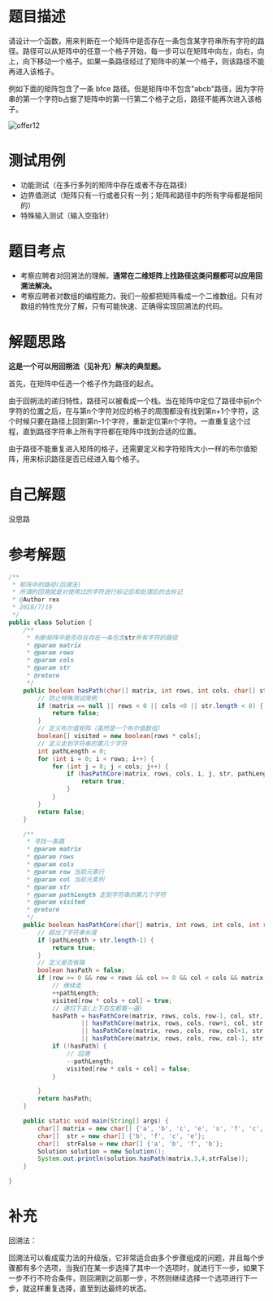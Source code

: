 # 题目描述
请设计一个函数，用来判断在一个矩阵中是否存在一条包含某字符串所有字符的路径。路径可以从矩阵中的任意一个格子开始，每一步可以在矩阵中向左，向右，向上，向下移动一个格子。如果一条路径经过了矩阵中的某一个格子，则该路径不能再进入该格子。

例如下面的矩阵包含了一条 bfce 路径。但是矩阵中不包含"abcb"路径，因为字符串的第一个字符b占据了矩阵中的第一行第二个格子之后，路径不能再次进入该格子。

![offer12](https://github.com/todorex/Coding-Interviews/raw/master/images/offer12.png)


# 测试用例
* 功能测试（在多行多列的矩阵中存在或者不存在路径）
* 边界值测试（矩阵只有一行或者只有一列；矩阵和路径中的所有字母都是相同的）
* 特殊输入测试（输入空指针）

# 题目考点
* 考察应聘者对回溯法的理解。**通常在二维矩阵上找路径这类问题都可以应用回溯法解决。**
* 考察应聘者对数组的编程能力。我们一般都把矩阵看成一个二维数组。只有对数组的特性充分了解，只有可能快速、正确得实现回溯法的代码。

# 解题思路
**这是一个可以用回朔法（见补充）解决的典型题。**

首先，在矩阵中任选一个格子作为路径的起点。

由于回朔法的递归特性，路径可以被看成一个栈。当在矩阵中定位了路径中前n个字符的位置之后，在与第n个字符对应的格子的周围都没有找到第n+1个字符，这个时候只要在路径上回到第n-1个字符，重新定位第n个字符。一直重复这个过程，直到路径字符串上所有字符都在矩阵中找到合适的位置。

由于路径不能重复进入矩阵的格子，还需要定义和字符矩阵大小一样的布尔值矩阵，用来标识路径是否已经进入每个格子。


# 自己解题
没思路
# 参考解题
```Java
/**
 * 矩阵中的路径(回溯法)
 * 所谓的回溯就是对使用过的字符进行标记后和处理后的去标记
 * @Author rex
 * 2018/7/19
 */
public class Solution {
    /**
     * 判断矩阵中是否存在存在一条包含str所有字符的路径
     * @param matrix
     * @param rows
     * @param cols
     * @param str
     * @return
     */
    public boolean hasPath(char[] matrix, int rows, int cols, char[] str) {
        // 防止特殊测试用例
        if (matrix == null || rows < 0 || cols <0 || str.length < 0) {
            return false;
        }
        // 定义布尔值矩阵（虽然是一个布尔值数组）
        boolean[] visited = new boolean[rows * cols];
        // 定义走到字符串的第几个字符
        int pathLength = 0;
        for (int i = 0; i < rows; i++) {
            for (int j = 0; j < cols; j++) {
                if (hasPathCore(matrix, rows, cols, i, j, str, pathLength, visited)) {
                    return true;
                }
            }
        }
        return false;
    }

    /**
     * 寻找一条路
     * @param matrix
     * @param rows
     * @param cols
     * @param row 当前元素行
     * @param col 当前元素列
     * @param str
     * @param pathLength 走到字符串的第几个字符
     * @param visited
     * @return
     */
    public boolean hasPathCore(char[] matrix, int rows, int cols, int row, int col, char[] str, int pathLength, boolean[] visited) {
        // 超出了字符串长度
        if (pathLength > str.length-1) {
            return true;
        }
        // 定义是否有路
        boolean hasPath = false;
        if (row >= 0 && row < rows && col >= 0 && col < cols && matrix[row * cols + col] == str[pathLength] && !visited[row * cols + col]) {
            // 继续走
            ++pathLength;
            visited[row * cols + col] = true;
            // 递归下去(上下右左都看一遍)
            hasPath = hasPathCore(matrix, rows, cols, row-1, col, str, pathLength, visited)
                    || hasPathCore(matrix, rows, cols, row+1, col, str, pathLength, visited)
                    || hasPathCore(matrix, rows, cols, row, col+1, str, pathLength, visited)
                    || hasPathCore(matrix, rows, cols, row, col-1, str, pathLength, visited);
            if (!hasPath) {
                // 回溯
                --pathLength;
                visited[row * cols + col] = false;
            }

        }
        return hasPath;
    }

    public static void main(String[] args) {
        char[] matrix = new char[] {'a', 'b', 'c', 'e', 's', 'f', 'c', 's', 'a', 'd', 'e', 'e'};
        char[]  str = new char[] {'b', 'f', 'c', 'e'};
        char[]  strFalse = new char[] {'a', 'b', 'f', 'b'};
        Solution solution = new Solution();
        System.out.println(solution.hasPath(matrix,3,4,strFalse));
    }

}
```
# 补充
回溯法：

回溯法可以看成蛮力法的升级版，它非常适合由多个步骤组成的问题，并且每个步骤都有多个选项，当我们在某一步选择了其中一个选项时，就进行下一步，如果下一步不行不符合条件，则回溯到之前那一步，不然则继续选择一个选项进行下一步，就这样重复选择，直至到达最终的状态。
